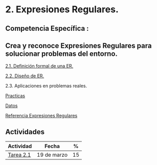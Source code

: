 
# 2. Expresiones Regulares.

## Competencia Específica :

Crea y reconoce Expresiones Regulares para solucionar problemas del entorno.
---

[2.1. Definición formal de una ER.](Tema2/2_1.md)

[2.2. Diseño de ER.](Tema2/2_1.md)

2.3. Aplicaciones en problemas reales.

[Practicas](Tema2/Practica.ipynb)

[Datos](Tema2/Datos.txt)

[Referencia Expresiones Regulares](Tema2/Expresiones_Regulares.txt)

## Actividades

| Actividad                                                             | Fecha       | %  |
| --------------------------------------------------------------------- | ----------- | -- |
| [Tarea 2.1](https://github.com/RodolfoBaume/LenguajesAutomatas/issues/6) | 19 de marzo | 15 |
